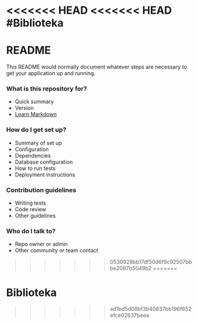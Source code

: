 <<<<<<< HEAD
<<<<<<< HEAD
#Biblioteka
=======
# README #

This README would normally document whatever steps are necessary to get your application up and running.

### What is this repository for? ###

* Quick summary
* Version
* [Learn Markdown](https://bitbucket.org/tutorials/markdowndemo)

### How do I get set up? ###

* Summary of set up
* Configuration
* Dependencies
* Database configuration
* How to run tests
* Deployment instructions

### Contribution guidelines ###

* Writing tests
* Code review
* Other guidelines

### Who do I talk to? ###

* Repo owner or admin
* Other community or team contact
>>>>>>> 0530928bb17df50d6f9c92507bbbe2067b5049b2
=======
# Biblioteka
>>>>>>> ad1bd5d08bf3b40837bb196f652efce02637beea
